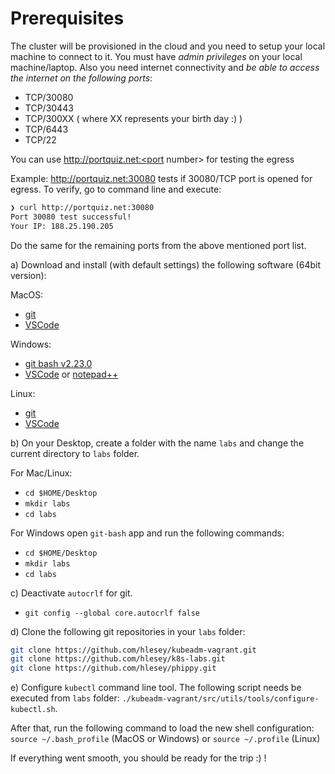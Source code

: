 # Prerequisites

The cluster will be provisioned in the cloud and you need to
setup your local machine to connect to it.
You must have *admin privileges* on your local machine/laptop.
Also you need internet connectivity and *be able to access the internet on the following ports*:

- TCP/30080
- TCP/30443
- TCP/300XX ( where XX represents your birth day :) )
- TCP/6443
- TCP/22

You can use http://portquiz.net:<port number> for testing the egress

Example: http://portquiz.net:30080 tests if 30080/TCP port is opened for egress.
To verify, go to command line and execute:

```bash
❯ curl http://portquiz.net:30080
Port 30080 test successful!
Your IP: 188.25.190.205
```
Do the same for the remaining ports from the above mentioned port list.


a) Download and install (with default settings) the following software (64bit
version):

MacOS:

- [git](https://git-scm.com/book/en/v2/Getting-Started-Installing-Git)
- [VSCode](https://code.visualstudio.com/download)

Windows:

- [git bash
  v2.23.0](https://github.com/git-for-windows/git/releases/download/v2.23.0.windows.1/Git-2.23.0-64-bit.exe)
- [VSCode](https://code.visualstudio.com/download) or
  [notepad++](https://notepad-plus-plus.org/download)

Linux:

- [git](https://git-scm.com/book/en/v2/Getting-Started-Installing-Git)
- [VSCode](https://code.visualstudio.com/download)

b) On your Desktop, create a folder with the name `labs` and change the current directory to `labs` folder.

For Mac/Linux:

- `cd $HOME/Desktop`
- `mkdir labs`
- `cd labs`

For Windows open `git-bash` app and run the following commands:

- `cd $HOME/Desktop`
- `mkdir labs`
- `cd labs`

c) Deactivate `autocrlf` for git.

- `git config --global core.autocrlf false`

d) Clone the following git repositories in your `labs` folder:

```bash
git clone https://github.com/hlesey/kubeadm-vagrant.git
git clone https://github.com/hlesey/k8s-labs.git
git clone https://github.com/hlesey/phippy.git
```

e) Configure `kubectl` command line tool. The following script needs be executed from `labs` folder:
`./kubeadm-vagrant/src/utils/tools/configure-kubectl.sh`.

After that, run the following command to load the new shell configuration: `source ~/.bash_profile` (MacOS or Windows) or `source ~/.profile` (Linux)

If everything went smooth, you should be ready for the trip :) !
